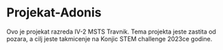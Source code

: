 # Projekat-Adonis
Ovo je projekat razreda IV-2 MSTS Travnik. Tema projekta jeste zastita od pozara, a cilj jeste takmicenje na Konjic STEM challenge 2023ce godine.
